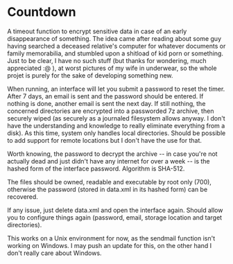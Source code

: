 # Countdown

A timeout function to encrypt sensitive data in case of an early disappearance of something.
The idea came after reading about some guy having searched a deceased relative's computer for whatever documents or family memorabilia, and stumbled upon a shitload of kid porn or something.
Just to be clear, I have no such stuff (but thanks for wondering, much appreciated :@ ), at worst pictures of my wife in underwear, so the whole projet is purely for the sake of developing something new.

When running, an interface will let you submit a password to reset the timer. 
After 7 days, an email is sent and the password should be entered.
If nothing is done, another email is sent the next day.
If still nothing, the concerned directories are encrypted into a passworded 7z archive, then securely wiped (as securely as a journaled filesystem allows anyway.
I don't have the understanding and knowledge to really eliminate everything from a disk).
As this time, system only handles local directories. Should be possible to add support for remote locations but I don't have the use for that.  

Worth knowing, the password to decrypt the archive -- in case you're not actually dead and just didn't have any internet for over a week -- is the hashed form of the interface password. Algorithm is SHA-512.

The files should be owned, readable and executable by root only (700), otherwise the password (stored in data.xml in its hashed form) can be recovered.

If any issue, just delete data.xml and open the interface again. Should allow you to configure things again (password, email, storage location and target directories).

This works on a Unix environment for now, as the sendmail function isn't working on Windows.
I may push an update for this, on the other hand I don't really care about Windows.
